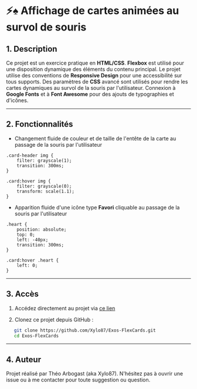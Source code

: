 
# ⚡♠️ Affichage de cartes animées au survol de souris

## 1. Description
Ce projet est un exercice pratique en **HTML/CSS**.
**Flexbox** est utilisé pour une disposition dynamique des éléments du contenu principal.
Le projet utilise des conventions de **Responsive Design** pour une accessibilité sur tous supports.
Des paramètres de **CSS** avancé sont utilisés pour rendre les cartes dynamiques au survol de la souris par l'utilisateur.
Connexion à **Google Fonts** et à **Font Awesome** pour des ajouts de typographies et d'icônes.

---

## 2. Fonctionnalités
- Changement fluide de couleur et de taille de l'entête de la carte au passage de la souris par l'utilisateur

```
.card-header img {
    filter: grayscale(1);
    transition: 300ms;
}

.card:hover img {
    filter: grayscale(0);
    transform: scale(1.1);
}
```

- Apparition fluide d'une icône type **Favori** cliquable au passage de la souris par l'utilisateur

```
.heart {
    position: absolute;
    top: 0;
    left: -40px;
    transition: 300ms;
}

.card:hover .heart {
    left: 0;
}
```

---

## 3. Accès
1. Accédez directement au projet via [ce lien](https://xylo87.github.io/Exos-FlexCards/)

2. Clonez ce projet depuis GitHub :
```bash
   git clone https://github.com/Xylo87/Exos-FlexCards.git
   cd Exos-FlexCards
```
---

## 4. Auteur
Projet réalisé par Théo Arbogast (aka Xylo87).
N'hésitez pas à ouvrir une issue ou à me contacter pour toute suggestion ou question.
